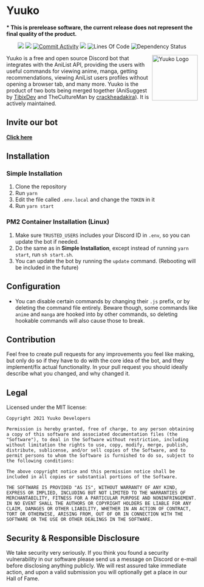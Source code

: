 # Yuuko
**\* This is prerelease software, the current release does not represent the final quality of the product.**
<p align="center">
    <a href="https://www.codacy.com?utm_source=github.com&amp;utm_medium=referral&amp;utm_content=YuuCorp/Yuuko&amp;utm_campaign=Badge_Grade" alt="Codacy Code Quality">
        <img src="https://app.codacy.com/project/badge/Grade/21b43885505b44a08784ad868babbd10" /></a>
    <a href="https://github.com/YuuCorp/Yuuko/blob/main/LICENSE" alt="MIT License Badge">
        <img src="https://img.shields.io/badge/license-MIT-brightgreen" /></a>
    <a href="https://github.com/YuuCorp/Yuuko/">
        <img src="https://img.shields.io/github/commit-activity/m/YuuCorp/Yuuko" alt="Commit Activity"/></a>
    <a href="https://discord.gg/WK3C4a5P">
        <img src="https://img.shields.io/discord/884525603628388372?label=Discord"></a>
        <img src="https://img.shields.io/tokei/lines/github/YuuCorp/Yuuko" alt="Lines Of Code">
       <img src="https://img.shields.io/david/YuuCorp/Yuuko" alt="Dependency Status">
</p>

<img src="https://i.imgur.com/8fFCTX1.png" align="right"
     alt="Yuuko Logo" width="120" height="120">
    

Yuuko is a free and open source Discord bot that integrates with the AniList API, providing the users with useful commands for viewing anime, manga, getting recommendations, viewing AniList users profiles without opening a browser tab, and many more. Yuuko is the product of two bots being merged together (AniSuggest by [TibixDev](https://github.com/TibixDev) and TheCultureMan  by [crackheadakira](https://github.com/crackheadakira)). It is actively maintained.

## Invite our bot
[**Click here**](https://discord.com/api/oauth2/authorize?client_id=867010131745177621&permissions=139586748480&scope=bot)

## Installation
### Simple Installation
1. Clone the repository
2. Run `yarn`
3. Edit the file called `.env.local` and change the `TOKEN` in it
4. Run `yarn start`

### PM2 Container Installation (Linux)
1. Make sure `TRUSTED_USERS` includes your Discord ID in `.env`, so you can update the bot if needed.
2. Do the same as in **Simple Installation**, except instead of running `yarn start`, run `sh start.sh`.
3. You can update the bot by running the `update` command.  (Rebooting will be included in the future)  

## Configuration
* You can disable certain commands by changing their `.js` prefix, or by deleting the command file entirely. Beware though, some commands like `anime` and `manga` are hooked into by other commands, so deleting hookable commands will also cause those to break.

## Contribution
Feel free to create pull requests for any improvements you feel like making, but only do so if they have to do with the core idea of the bot, and they implement/fix actual functionality. In your pull request you should ideally describe what you changed, and why changed it.

## Legal
Licensed under the MIT license:
```text
Copyright 2021 Yuuko Developers

Permission is hereby granted, free of charge, to any person obtaining a copy of this software and associated documentation files (the "Software"), to deal in the Software without restriction, including without limitation the rights to use, copy, modify, merge, publish, distribute, sublicense, and/or sell copies of the Software, and to permit persons to whom the Software is furnished to do so, subject to the following conditions:

The above copyright notice and this permission notice shall be included in all copies or substantial portions of the Software.

THE SOFTWARE IS PROVIDED "AS IS", WITHOUT WARRANTY OF ANY KIND, EXPRESS OR IMPLIED, INCLUDING BUT NOT LIMITED TO THE WARRANTIES OF MERCHANTABILITY, FITNESS FOR A PARTICULAR PURPOSE AND NONINFRINGEMENT. IN NO EVENT SHALL THE AUTHORS OR COPYRIGHT HOLDERS BE LIABLE FOR ANY CLAIM, DAMAGES OR OTHER LIABILITY, WHETHER IN AN ACTION OF CONTRACT, TORT OR OTHERWISE, ARISING FROM, OUT OF OR IN CONNECTION WITH THE SOFTWARE OR THE USE OR OTHER DEALINGS IN THE SOFTWARE.
```

## Security & Responsible Disclosure
We take security very seriously. If you think you found a security vulnerability in our software please send us a message on Discord or e-mail before disclosing anything publicly. We will rest assured take immediate action, and upon a valid submission you will optionally get a place in our Hall of Fame.